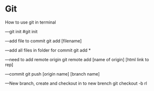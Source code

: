 # Git
How to use git in terminal

—git init
#git init


—add file to commit
git add [filename] 



—add all files in folder for commit
git add *



—need to add remote origin
git remote add [name of origin] [html link to rep]

—commit
git push [origin name] [branch name]


—New branch, create and checkout in to new brench
git checkout -b rl





